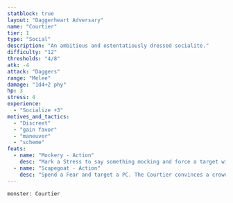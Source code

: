 ```yaml
---
statblock: true
layout: "Daggerheart Adversary"
name: "Courtier"
tier: 1
type: "Social"
description: "An ambitious and ostentatiously dressed socialite."
difficulty: "12"
thresholds: "4/8"
atk: -4
attack: "Daggers"
range: "Melee"
damage: "1d4+2 phy"
hp: 3
stress: 4
experience:
  - "Socialize +3"
motives_and_tactics:
  - "Discreet"
  - "gain favor"
  - "maneuver"
  - "scheme"
feats:
  - name: "Mockery - Action"
    desc: "Mark a Stress to say something mocking and force a target within Close range to make a Presence Reaction Roll (14) to see if they can save face. On a failure, the target must mark 2 Stress and is Vulnerable until the scene ends."
  - name: "Scapegoat - Action"
    desc: "Spend a Fear and target a PC. The Courtier convinces a crowd or prominent individual that the target is the cause of their current conflict or misfortune."
---
```


```statblock
monster: Courtier
```